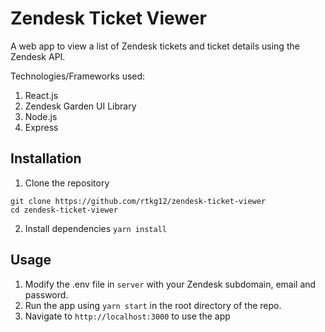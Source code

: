 # Zendesk Ticket Viewer

A web app to view a list of Zendesk tickets and ticket details using the Zendesk API.

Technologies/Frameworks used:
1. React.js
2. Zendesk Garden UI Library
3. Node.js
4. Express

## Installation
1. Clone the repository
```
git clone https://github.com/rtkg12/zendesk-ticket-viewer
cd zendesk-ticket-viewer
```

2. Install dependencies
`yarn install`

## Usage

1. Modify the .env file in `server` with your Zendesk subdomain, email and password.
2. Run the app using `yarn start` in the root directory of the repo.
3. Navigate to `http://localhost:3000` to use the app
